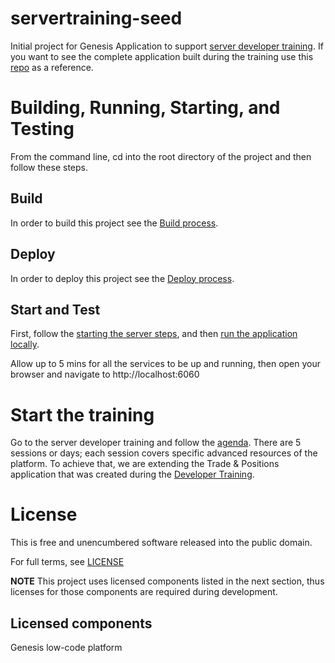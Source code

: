 # servertraining-seed

Initial project for Genesis Application to support [server developer training](https://docs.genesis.global/secure/getting-started/server_training/ssdt-intro/). If you want to see the complete application built during the training use this [repo](https://github.com/genesiscommunitysuccess/servertraining-alpha) as a reference.

# Building, Running, Starting, and Testing
From the command line, cd into the root directory of the project and then follow these steps.

## Build
In order to build this project see the [Build process](https://learn.genesis.global/docs/getting-started/developer-training/training-content-day1/#build).

## Deploy
In order to deploy this project see the [Deploy process](https://learn.genesis.global/docs/getting-started/developer-training/training-content-day1/#deploy).

## Start and Test
First, follow the [starting the server steps](https://learn.genesis.global/docs/getting-started/developer-training/training-content-day1/#starting-the-server), and then [run the application locally](https://learn.genesis.global/docs/getting-started/developer-training/training-content-day2/#running-the-application-locally).

Allow up to 5 mins for all the services to be up and running, then open your browser and navigate to http://localhost:6060

# Start the training 

Go to the server developer training and follow the [agenda](https://docs.genesis.global/secure/getting-started/server_training/ssdt-intro/#programme). There are 5 sessions or days; each session covers specific advanced resources of the platform. To achieve that, we are extending the Trade & Positions application that was created during the [Developer Training](https://docs.genesis.global/secure/getting-started/developer-training/training-intro/).

# License

This is free and unencumbered software released into the public domain.

For full terms, see [LICENSE](./LICENSE)

**NOTE** This project uses licensed components listed in the next section, thus licenses for those components are required during development.

## Licensed components
Genesis low-code platform
